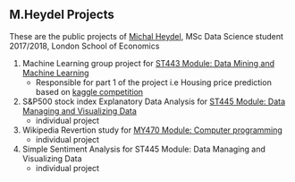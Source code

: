 ## M.Heydel Projects

These are the public projects of [Michal Heydel](mailto:heydel.michal@gmail.com), MSc Data Science student 2017/2018, London School of Economics


1) Machine Learning group project for [ST443 Module: Data Mining and Machine Learning](http://www.lse.ac.uk/resources/calendar/courseGuides/ST/2017_ST443.htm)
   * Responsible for part 1 of the project i.e Housing price prediction based on [kaggle competition](https://www.kaggle.com/c/house-prices-advanced-regression-techniques)
2) S&P500 stock index Explanatory Data Analysis for [ST445 Module: Data Managing and Visualizing Data](http://www.lse.ac.uk/resources/calendar/courseGuides/ST/2017_ST445.htm)
   * individual project
3) Wikipedia Revertion study for [MY470 Module: Computer programming](http://www.lse.ac.uk/resources/Calendar/courseGuides/MY/2017_MY470.htm)
   * individual project
4) Simple Sentiment Analysis for ST445 Module: Data Managing and Visualizing Data
   * individual project

